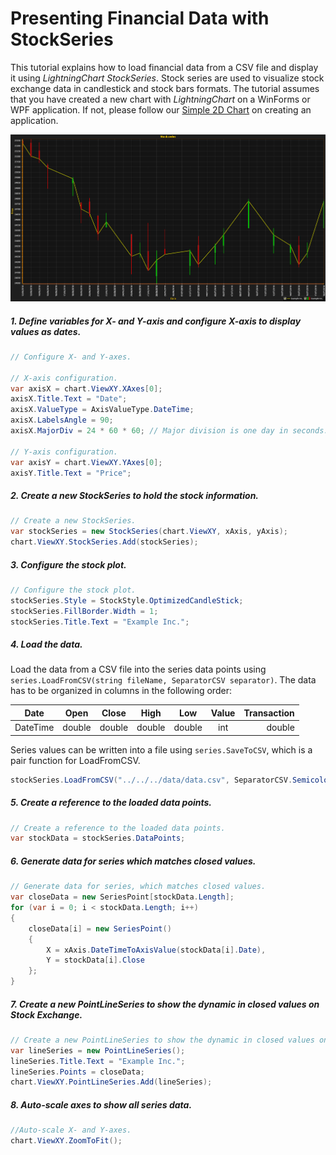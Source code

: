 # Presenting Financial Data with StockSeries

This tutorial explains how to load financial data from a CSV file and display it using *LightningChart StockSeries*. Stock series are used to visualize stock exchange data in candlestick and stock bars formats. The tutorial assumes that you have created a new chart with *LightningChart* on a WinForms or WPF application. If not, please follow our [Simple 2D Chart](https://www.arction.com/tutorials/#/lcu_tutorial_simple2Dchart_01) on creating an application. 

![chart with stock series 2d winforms wpf](./assets/chart-stockseries-2d-winforms-wpf.png)

#####  1. Define variables for X- and Y-axis and configure X-axis to display values as dates.

```csharp
// Configure X- and Y-axes.

// X-axis configuration.
var axisX = chart.ViewXY.XAxes[0];
axisX.Title.Text = "Date";
axisX.ValueType = AxisValueType.DateTime;
axisX.LabelsAngle = 90;
axisX.MajorDiv = 24 * 60 * 60; // Major division is one day in seconds.

// Y-axis configuration.
var axisY = chart.ViewXY.YAxes[0];
axisY.Title.Text = "Price";
```

##### 2. Create a new StockSeries to hold the stock information.

```csharp
// Create a new StockSeries.
var stockSeries = new StockSeries(chart.ViewXY, xAxis, yAxis);
chart.ViewXY.StockSeries.Add(stockSeries);
```

##### 3. Configure the stock plot.

```csharp
// Configure the stock plot.
stockSeries.Style = StockStyle.OptimizedCandleStick;
stockSeries.FillBorder.Width = 1;
stockSeries.Title.Text = "Example Inc.";
```

##### 4. Load the data.

Load the data from a CSV file into the series data points using `series.LoadFromCSV(string fileName, SeparatorCSV separator)`. The data has to be organized in columns in the following order:
    
|   Date   |   Open   |   Close   |   High   |   Low   |  Value  |  Transaction|
| -------- |:--------:|:---------:|:--------:|:-------:|:-------:|-----------:|
| DateTime |  double  |   double  |  double  | double  |   int   |   double   |

Series values can be written into a file using `series.SaveToCSV`, which is a pair function for LoadFromCSV.

```csharp
stockSeries.LoadFromCSV("../../../data/data.csv", SeparatorCSV.Semicolon);
```

##### 5. Create a reference to the loaded data points.

```csharp
// Create a reference to the loaded data points.
var stockData = stockSeries.DataPoints;
```

##### 6. Generate data for series which matches closed values.

```csharp
// Generate data for series, which matches closed values.
var closeData = new SeriesPoint[stockData.Length];
for (var i = 0; i < stockData.Length; i++)
{
    closeData[i] = new SeriesPoint()
    {
        X = xAxis.DateTimeToAxisValue(stockData[i].Date),
        Y = stockData[i].Close
    };
}
```

##### 7. Create a new PointLineSeries to show the dynamic in closed values on Stock Exchange.

```csharp
// Create a new PointLineSeries to show the dynamic in closed values on Stock Exchange.
var lineSeries = new PointLineSeries();
lineSeries.Title.Text = "Example Inc.";
lineSeries.Points = closeData;
chart.ViewXY.PointLineSeries.Add(lineSeries);
```

##### 8. Auto-scale axes to show all series data.

```csharp
//Auto-scale X- and Y-axes.
chart.ViewXY.ZoomToFit();
```
